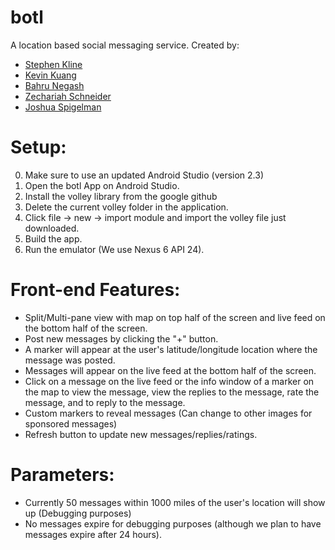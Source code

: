 # botl
A location based social messaging service. Created by:

+ [Stephen Kline](mailto:srkline@umich.edu) 
+ [Kevin Kuang](mailto:kkuang@umich.edu) 
+ [Bahru Negash](mailto:bahrut@umich.edu) 
+ [Zechariah Schneider](zechsch@umich.edu) 
+ [Joshua Spigelman](jlspige@umich.edu) 

# Setup:
0. Make sure to use an updated Android Studio (version 2.3)
1. Open the botl App on Android Studio.
2. Install the volley library from the google github
3. Delete the current volley folder in the application.
4. Click file -> new -> import module and import the volley file just downloaded.
5. Build the app.
6. Run the emulator (We use Nexus 6 API 24).

# Front-end Features:
+ Split/Multi-pane view with map on top half of the screen and live feed on the bottom half of the screen.
+ Post new messages by clicking the "+" button.
+ A marker will appear at the user's latitude/longitude location where the message was posted. 
+ Messages will appear on the live feed at the bottom half of the screen.
+ Click on a message on the live feed or the info window of a marker on the map to view the message, view the replies to the message, rate the message, and to reply to the message. 
+ Custom markers to reveal messages (Can change to other images for sponsored messages)
+ Refresh button to update new messages/replies/ratings.

# Parameters:
+ Currently 50 messages within 1000 miles of the user's location will show up (Debugging purposes)
+ No messages expire for debugging purposes (although we plan to have messages expire after 24 hours).
